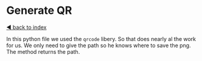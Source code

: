 # Generate QR

[◄ back to index](../index.md)

In this python file we used the `qrcode` libery. So that does nearly al the work for us. We only need to give the path so he knows where to save the png. The method returns the path.
